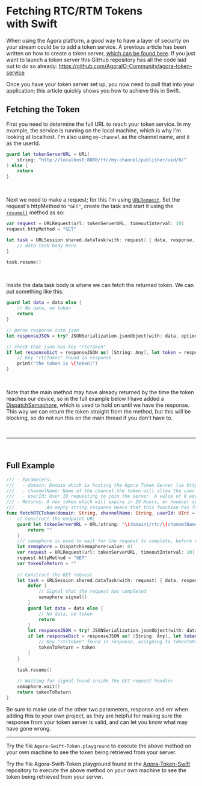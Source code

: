 # Fetching RTC/RTM Tokens with Swift

When using the Agora platform, a good way to have a layer of security on your stream could be to add a token service.
A previous article has been written on how to create a token server, [which can be found here](https://www.agora.io/en/blog/how-to-build-a-token-server-using-golang/). If you just want to launch a token server this GitHub repository has all the code laid out to do so already:
https://github.com/AgoraIO-Community/agora-token-service

Once you have your token server set up, you now need to pull that into your application; this article quickly shows you how to achieve this in Swift.

## Fetching the Token

First you need to determine the full URL to reach your token service. In my example, the service is running on the local machine, which is why I'm looking at localhost. I'm also using `my-channel` as the channel name, and `0` as the userId.

```swift
guard let tokenServerURL = URL(
    string: "http://localhost:8080/rtc/my-channel/publisher/uid/0/"
) else {
    return
}
```
<br>

Next we need to make a request; for this I'm using [`URLRequest`](https://developer.apple.com/documentation/foundation/urlrequest). Set the request's httpMethod to `"GET"`, create the task and start it using the [`resume()`](https://developer.apple.com/documentation/foundation/urlsessiontask/1411121-resume) method as so:

```swift
var request = URLRequest(url: tokenServerURL, timeoutInterval: 10)
request.httpMethod = "GET"

let task = URLSession.shared.dataTask(with: request) { data, response, err in
    // data task body here
}

task.resume()
```
<br>

Inside the data task body is where we can fetch the returned token. We can put something like this:

```swift
guard let data = data else {
    // No data, no token
    return
}

// parse response into json
let responseJSON = try? JSONSerialization.jsonObject(with: data, options: [])

// check that json has key "rtcToken"
if let responseDict = responseJSON as? [String: Any], let token = responseDict["rtcToken"] as? String {
    // Key "rtcToken" found in response
    print("the token is \(token)")
}
```
<br>

Note that the main method may have already returned by the time the token reaches our device, so in the full example below I have added a [DispatchSemaphore](https://developer.apple.com/documentation/dispatch/dispatchsemaphore), which is used to hold on until we have the response. This way we can return the token straight from the method, but this will be blocking, so do not run this on the main thread if you don't have to.

<br>

---

<br>

## Full Example

```swift
/// - Parameters:
///   - domain: Domain which is hosting the Agora Token Server (ie http://localhost:8080)
///   - channelName: Name of the channel the token will allow the user to access
///   - userId: User ID requesting to join the server. A value of 0 works for all users.
/// - Returns: A new token which will expire in 24 Hours, or however specified by the token server.
///            An empty string response means that this function has failed.
func fetchRTCToken(domain: String, channelName: String, userId: UInt = 0) -> String {
    // Construct the endpoint URL
    guard let tokenServerURL = URL(string: "\(domain)/rtc/\(channelName)/publisher/uid/\(userId)/") else {
        return ""
    }
    /// semaphore is used to wait for the request to complete, before returning the token.
    let semaphore = DispatchSemaphore(value: 0)
    var request = URLRequest(url: tokenServerURL, timeoutInterval: 10)
    request.httpMethod = "GET"
    var tokenToReturn = ""
    
    // Construct the GET request
    let task = URLSession.shared.dataTask(with: request) { data, response, err in
        defer {
            // Signal that the request has completed
            semaphore.signal()
        }
        guard let data = data else {
            // No data, no token
            return
        }
        let responseJSON = try? JSONSerialization.jsonObject(with: data, options: [])
        if let responseDict = responseJSON as? [String: Any], let token = responseDict["rtcToken"] as? String {
            // Key "rtcToken" found in response, assigning to tokenToReturn
            tokenToReturn = token
        }
    }
    
    task.resume()
    
    // Waiting for signal found inside the GET request handler
    semaphore.wait()
    return tokenToReturn
}
```

Be sure to make use of the other two parameters, response and err when adding this to your own project, as they are helpful for making sure the response from your token server is valid, and can let you know what may have gone wrong.

---

Try the file `Agora-Swift-Token.playground` to execute the above method on your own machine to see the token being retrieved from your server.

Try the file Agora-Swift-Token.playground found in the [Agora-Token-Swift](https://github.com/maxxfrazer/Agora-Token-Swift) repository to execute the above method on your own machine to see the token being retrieved from your server.
